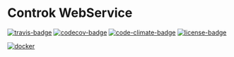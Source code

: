 # Controk WebService

[![travis-badge]][travis]
[![codecov-badge]][codecov]
[![code-climate-badge]][code-climate]
[![license-badge]][license]

[![docker]]()

[code-climate-badge]: https://codeclimate.com/github/jourdanrodrigues/controk-webservice/badges/gpa.svg
[code-climate]: https://codeclimate.com/github/jourdanrodrigues/controk-webservice
[codecov-badge]: https://codecov.io/gh/jourdanrodrigues/controk-webservice/branch/master/graph/badge.svg
[codecov]: https://codecov.io/gh/jourdanrodrigues/controk-webservice
[docker]: https://img.shields.io/docker/automated/jourdanrodrigues/controk-webservice.svg
[license-badge]: https://img.shields.io/github/license/jourdanrodrigues/controk-webservice.svg
[license]: https://github.com/jourdanrodrigues/controk-webservice/blob/master/LICENSE
[travis-badge]: https://travis-ci.org/jourdanrodrigues/controk-webservice.svg?branch=master
[travis]: https://travis-ci.org/jourdanrodrigues/controk-webservice?branch=master
